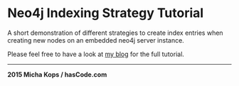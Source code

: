 # Neo4j Indexing Strategy Tutorial

A short demonstration of different strategies to create index entries when creating new nodes on an embedded neo4j server instance.

Please feel free to have a look at [my blog] for the full tutorial.

----

**2015 Micha Kops / hasCode.com**

   [my blog]:http://www.hascode.com/
